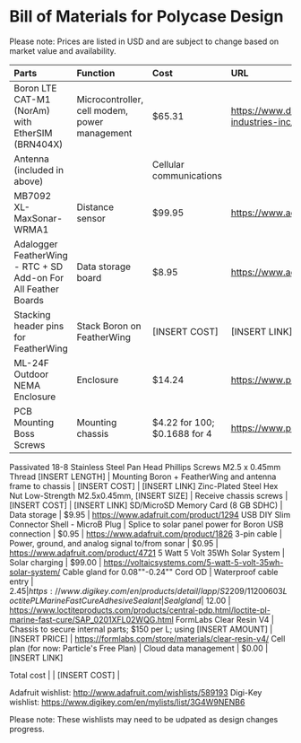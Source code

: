 # Bill of Materials for Polycase Design
Please note: Prices are listed in USD and are subject to change based on market value and availability.


Parts | Function | Cost | URL
| :---------------- | :------ | :---- | :---- |
Boron LTE CAT-M1 (NorAm) with EtherSIM (BRN404X) | Microcontroller, cell modem, power management | $65.31 | https://www.digikey.com/en/products/detail/particle-industries-inc/BRN404X/17632424
Antenna (included in above) | | Cellular communications |
MB7092 XL-MaxSonar-WRMA1 | Distance sensor | $99.95 | https://www.adafruit.com/product/1137
Adalogger FeatherWing - RTC + SD Add-on For All Feather Boards | Data storage board | $8.95 | https://www.adafruit.com/product/2922
Stacking header pins for FeatherWing | Stack Boron on FeatherWing | [INSERT COST] | [INSERT LINK]
ML-24F Outdoor NEMA Enclosure | Enclosure | $14.24 | https://www.polycase.com/ml-24f
PCB Mounting Boss Screws | Mounting chassis | $4.22 for 100; $0.1688 for 4 | https://www.polycase.com/screws-mbr-100
Passivated 18-8 Stainless Steel Pan Head Phillips Screws
M2.5 x 0.45mm Thread [INSERT LENGTH] | Mounting Boron + FeatherWing and antenna frame to chassis | [INSERT COST] | [INSERT LINK]
Zinc-Plated Steel Hex Nut Low-Strength M2.5x0.45mm, [INSERT SIZE] | Receive chassis screws | [INSERT COST] | [INSERT LINK]
SD/MicroSD Memory Card (8 GB SDHC) | Data storage | $9.95 | https://www.adafruit.com/product/1294
USB DIY Slim Connector Shell - MicroB Plug | Splice to solar panel power for Boron USB connection | $0.95 | https://www.adafruit.com/product/1826
3-pin cable | Power, ground, and analog signal to/from sonar | $0.95 | https://www.adafruit.com/product/4721
5 Watt 5 Volt 35Wh Solar System | Solar charging | $99.00 | https://voltaicsystems.com/5-watt-5-volt-35wh-solar-system/
Cable gland for 0.08""-0.24"" Cord OD | Waterproof cable entry | $2.45 | https://www.digikey.com/en/products/detail/lapp/S2209/11200603
Loctite PL Marine Fast Cure Adhesive Sealant | Seal gland | ~$12.00 | https://www.loctiteproducts.com/products/central-pdp.html/loctite-pl-marine-fast-cure/SAP_0201XFL02WQG.html
FormLabs Clear Resin V4 | Chassis to secure internal parts; $150 per L; using [INSERT AMOUNT] | [INSERT PRICE] | https://formlabs.com/store/materials/clear-resin-v4/
Cell plan (for now: Particle's Free Plan) | Cloud data management | $0.00 | [INSERT LINK]

Total cost | | [INSERT COST] |

Adafruit wishlist: http://www.adafruit.com/wishlists/589193
Digi-Key wishlist: https://www.digikey.com/en/mylists/list/3G4W9NENB6

Please note: These wishlists may need to be udpated as design changes progress.